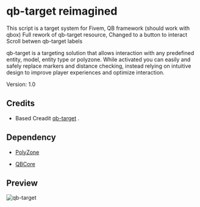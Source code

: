 
# qb-target reimagined
This script is a target system for Fivem, QB framework (should work with qbox)
Full rework of qb-target resource,
Changed to a button to interact
Scroll betwen qb-target labels

qb-target is a targeting solution that allows interaction with any predefined entity, model, entity type or polyzone. While activated you can easily and safely replace markers and distance checking, instead relying on intuitive design to improve player experiences and optimize interaction.

Version: 1.0

## Credits

* Based Creadit [qb-target](https://github.com/qbcore-framework/qb-target) .

## Dependency

* [PolyZone](https://github.com/mkafrin/PolyZone)

* [QBCore](https://github.com/qbcore-framework/qb-core)

## Preview

![qb-target](https://streamable.com/vch2o6)
